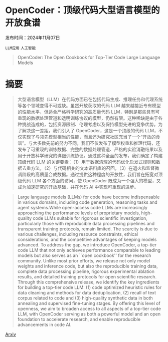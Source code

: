 # OpenCoder：顶级代码大型语言模型的开放食谱

发布时间：2024年11月07日

`LLM应用` `人工智能`

> OpenCoder: The Open Cookbook for Top-Tier Code Large Language Models

# 摘要

> 大型语言模型（LLM）在代码方面已在包括代码生成、推理任务和代理系统等各个领域变得不可或缺。虽然开放获取的代码 LLM 越来越接近专有模型的性能水平，但适合严格科学研究的高质量代码 LLM，特别是那些具有可重现的数据处理管道和透明训练协议的模型，仍然有限。这种稀缺是由于各种挑战造成的，包括资源限制、伦理考虑以及保持模型先进的竞争优势。为了解决这一差距，我们引入了 OpenCoder，这是一个顶级的代码 LLM，不仅实现了与领先模型相当的性能，而且还为研究社区充当了一个“开放的食谱”。与大多数先前的努力不同，我们不仅发布了模型权重和推理代码，还发布了可重现的训练数据、完整的数据处理管道、严格的实验消融结果以及用于开放科学研究的详细训练协议。通过这种全面的发布，我们确定了构建顶级代码 LLM 的关键要素：（1）用于数据清理的代码优化启发式规则和数据去重方法，（2）与代码相关的文本语料库的召回，（3）在退火和监督微调阶段的高质量合成数据。通过提供这种程度的开放性，我们旨在拓宽对顶级代码 LLM 各个方面的访问，使 OpenCoder 既成为一个强大的模型，又成为加速研究的开放基础，并在代码 AI 中实现可重现的进步。

> Large language models (LLMs) for code have become indispensable in various domains, including code generation, reasoning tasks and agent systems.While open-access code LLMs are increasingly approaching the performance levels of proprietary models, high-quality code LLMs suitable for rigorous scientific investigation, particularly those with reproducible data processing pipelines and transparent training protocols, remain limited. The scarcity is due to various challenges, including resource constraints, ethical considerations, and the competitive advantages of keeping models advanced. To address the gap, we introduce OpenCoder, a top-tier code LLM that not only achieves performance comparable to leading models but also serves as an ``open cookbook'' for the research community. Unlike most prior efforts, we release not only model weights and inference code, but also the reproducible training data, complete data processing pipeline, rigorous experimental ablation results, and detailed training protocols for open scientific research. Through this comprehensive release, we identify the key ingredients for building a top-tier code LLM: (1) code optimized heuristic rules for data cleaning and methods for data deduplication, (2) recall of text corpus related to code and (3) high-quality synthetic data in both annealing and supervised fine-tuning stages. By offering this level of openness, we aim to broaden access to all aspects of a top-tier code LLM, with OpenCoder serving as both a powerful model and an open foundation to accelerate research, and enable reproducible advancements in code AI.

[Arxiv](https://arxiv.org/abs/2411.04905)